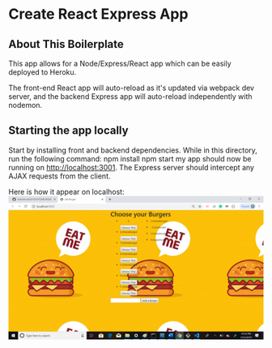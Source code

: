 # Create React Express App

## About This Boilerplate

This app allows for a Node/Express/React app which can be easily deployed to Heroku.

The front-end React app will auto-reload as it's updated via webpack dev server, and the backend Express app will auto-reload independently with nodemon.

## Starting the app locally

Start by installing front and backend dependencies. While in this directory, run the following command:
npm install
npm start
my app should now be running on <http://localhost:3001>. The Express server should intercept any AJAX requests from the client.
 
 Here is how it appear on localhost:
 ![Homepage](https://github.com/helenkhoda2019/EATDABURGER/blob/master/final.png)